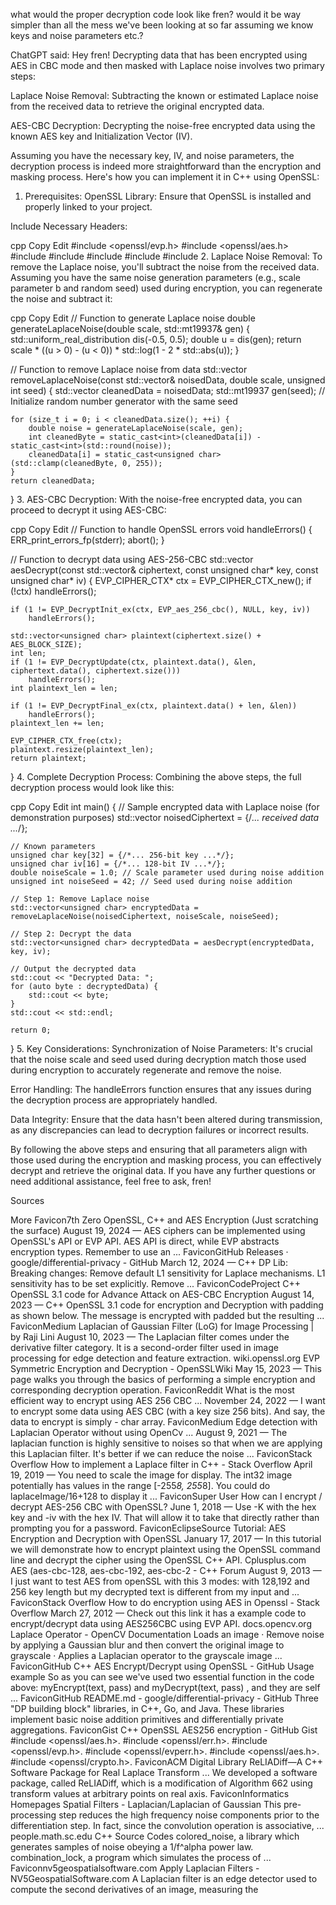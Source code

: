 what would the proper decryption code look like fren? would it be way simpler than all the mess we've been looking at so far assuming we know keys and noise parameters etc.?


ChatGPT said:
Hey fren! Decrypting data that has been encrypted using AES in CBC mode and then masked with Laplace noise involves two primary steps:

Laplace Noise Removal: Subtracting the known or estimated Laplace noise from the received data to retrieve the original encrypted data.​

AES-CBC Decryption: Decrypting the noise-free encrypted data using the known AES key and Initialization Vector (IV).​

Assuming you have the necessary key, IV, and noise parameters, the decryption process is indeed more straightforward than the encryption and masking process. Here's how you can implement it in C++ using OpenSSL:

1. Prerequisites:
OpenSSL Library: Ensure that OpenSSL is installed and properly linked to your project.​

Include Necessary Headers:

cpp
Copy
Edit
  #include <openssl/evp.h>
  #include <openssl/aes.h>
  #include <vector>
  #include <random>
  #include <cmath>
  #include <iostream>
  #include <cstring>
2. Laplace Noise Removal:
To remove the Laplace noise, you'll subtract the noise from the received data. Assuming you have the same noise generation parameters (e.g., scale parameter b and random seed) used during encryption, you can regenerate the noise and subtract it:​

cpp
Copy
Edit
// Function to generate Laplace noise
double generateLaplaceNoise(double scale, std::mt19937& gen) {
    std::uniform_real_distribution<double> dis(-0.5, 0.5);
    double u = dis(gen);
    return scale * ((u > 0) - (u < 0)) * std::log(1 - 2 * std::abs(u));
}

// Function to remove Laplace noise from data
std::vector<unsigned char> removeLaplaceNoise(const std::vector<unsigned char>& noisedData, double scale, unsigned int seed) {
    std::vector<unsigned char> cleanedData = noisedData;
    std::mt19937 gen(seed); // Initialize random number generator with the same seed

    for (size_t i = 0; i < cleanedData.size(); ++i) {
        double noise = generateLaplaceNoise(scale, gen);
        int cleanedByte = static_cast<int>(cleanedData[i]) - static_cast<int>(std::round(noise));
        cleanedData[i] = static_cast<unsigned char>(std::clamp(cleanedByte, 0, 255));
    }
    return cleanedData;
}
3. AES-CBC Decryption:
With the noise-free encrypted data, you can proceed to decrypt it using AES-CBC:​

cpp
Copy
Edit
// Function to handle OpenSSL errors
void handleErrors() {
    ERR_print_errors_fp(stderr);
    abort();
}

// Function to decrypt data using AES-256-CBC
std::vector<unsigned char> aesDecrypt(const std::vector<unsigned char>& ciphertext, const unsigned char* key, const unsigned char* iv) {
    EVP_CIPHER_CTX* ctx = EVP_CIPHER_CTX_new();
    if (!ctx) handleErrors();

    if (1 != EVP_DecryptInit_ex(ctx, EVP_aes_256_cbc(), NULL, key, iv))
        handleErrors();

    std::vector<unsigned char> plaintext(ciphertext.size() + AES_BLOCK_SIZE);
    int len;
    if (1 != EVP_DecryptUpdate(ctx, plaintext.data(), &len, ciphertext.data(), ciphertext.size()))
        handleErrors();
    int plaintext_len = len;

    if (1 != EVP_DecryptFinal_ex(ctx, plaintext.data() + len, &len))
        handleErrors();
    plaintext_len += len;

    EVP_CIPHER_CTX_free(ctx);
    plaintext.resize(plaintext_len);
    return plaintext;
}
4. Complete Decryption Process:
Combining the above steps, the full decryption process would look like this:​

cpp
Copy
Edit
int main() {
    // Sample encrypted data with Laplace noise (for demonstration purposes)
    std::vector<unsigned char> noisedCiphertext = {/*... received data ...*/};

    // Known parameters
    unsigned char key[32] = {/*... 256-bit key ...*/};
    unsigned char iv[16] = {/*... 128-bit IV ...*/};
    double noiseScale = 1.0; // Scale parameter used during noise addition
    unsigned int noiseSeed = 42; // Seed used during noise addition

    // Step 1: Remove Laplace noise
    std::vector<unsigned char> encryptedData = removeLaplaceNoise(noisedCiphertext, noiseScale, noiseSeed);

    // Step 2: Decrypt the data
    std::vector<unsigned char> decryptedData = aesDecrypt(encryptedData, key, iv);

    // Output the decrypted data
    std::cout << "Decrypted Data: ";
    for (auto byte : decryptedData) {
        std::cout << byte;
    }
    std::cout << std::endl;

    return 0;
}
5. Key Considerations:
Synchronization of Noise Parameters: It's crucial that the noise scale and seed used during decryption match those used during encryption to accurately regenerate and remove the noise.​

Error Handling: The handleErrors function ensures that any issues during the decryption process are appropriately handled.​

Data Integrity: Ensure that the data hasn't been altered during transmission, as any discrepancies can lead to decryption failures or incorrect results.​

By following the above steps and ensuring that all parameters align with those used during the encryption and masking process, you can effectively decrypt and retrieve the original data. If you have any further questions or need additional assistance, feel free to ask, fren!​


Sources

More
Favicon7th Zero
OpenSSL, C++ and AES Encryption (Just scratching the surface)
August 19, 2024 — AES ciphers can be implemented using OpenSSL's API or EVP API. AES API is direct, while EVP abstracts encryption types. Remember to use an ...
FaviconGitHub
Releases · google/differential-privacy - GitHub
March 12, 2024 — C++ DP Lib: Breaking changes: Remove default L1 sensitivity for Laplace mechanisms. L1 sensitivity has to be set explicitly. Remove ...
FaviconCodeProject
C++ OpenSSL 3.1 code for Advance Attack on AES-CBC Encryption
August 14, 2023 — C++ OpenSSL 3.1 code for encryption and Decryption with padding as shown below. The message is encrypted with padded but the resulting ...
FaviconMedium
Laplacian of Gaussian Filter (LoG) for Image Processing | by Raji Lini
August 10, 2023 — The Laplacian filter comes under the derivative filter category. It is a second-order filter used in image processing for edge detection and feature extraction.
wiki.openssl.org
EVP Symmetric Encryption and Decryption - OpenSSLWiki
May 15, 2023 — This page walks you through the basics of performing a simple encryption and corresponding decryption operation.
FaviconReddit
What is the most efficient way to encrypt using AES 256 CBC ...
November 24, 2022 — I want to encrypt some data using AES CBC (with a key size 256 bits). And say, the data to encrypt is simply - char array.
FaviconMedium
Edge detection with Laplacian Operator without using OpenCv ...
August 9, 2021 — The laplacian function is highly sensitive to noises so that when we are applying this Laplacian filter. It's better if we can reduce the noise ...
FaviconStack Overflow
How to implement a Laplace filter in C++ - Stack Overflow
April 19, 2019 — You need to scale the image for display. The int32 image potentially has values in the range [-255*8, 255*8]. You could do laplaceImage/16+128 to display it ...
FaviconSuper User
How can I encrypt / decrypt AES-256 CBC with OpenSSL?
June 1, 2018 — Use -K with the hex key and -iv with the hex IV. That will allow it to take that directly rather than prompting you for a password.
FaviconEclipseSource
Tutorial: AES Encryption and Decryption with OpenSSL
January 17, 2017 — In this tutorial we will demonstrate how to encrypt plaintext using the OpenSSL command line and decrypt the cipher using the OpenSSL C++ API.
Cplusplus.com
AES (aes-cbc-128, aes-cbc-192, aes-cbc-2 - C++ Forum
August 9, 2013 — I just want to test AES from openSSL with this 3 modes: with 128,192 and 256 key length but my decrypted text is different from my input and ...
FaviconStack Overflow
How to do encryption using AES in Openssl - Stack Overflow
March 27, 2012 — Check out this link it has a example code to encrypt/decrypt data using AES256CBC using EVP API.
docs.opencv.org
Laplace Operator - OpenCV Documentation
Loads an image · Remove noise by applying a Gaussian blur and then convert the original image to grayscale · Applies a Laplacian operator to the grayscale image ...
FaviconGitHub
C++ AES Encrypt/Decrypt using OpenSSL - GitHub
Usage example​​ So as you can see we've used two essential function in the code above: myEncrypt(text, pass) and myDecrypt(text, pass) , and they are self ...
FaviconGitHub
README.md - google/differential-privacy - GitHub
Three "DP building block" libraries, in C++, Go, and Java. These libraries implement basic noise addition primitives and differentially private aggregations.
FaviconGist
C++ OpenSSL AES256 encryption - GitHub Gist
#include <openssl/aes.h>. #include <openssl/err.h>. #include <openssl/evp.h>. #include <openssl/evperr.h>. #include <openssl/aes.h>. #include <openssl/crypto.h>.
FaviconACM Digital Library
ReLIADiff—A C++ Software Package for Real Laplace Transform ...
We developed a software package, called ReLIADiff, which is a modification of Algorithm 662 using transform values at arbitrary points on real axis.
FaviconInformatics Homepages
Spatial Filters - Laplacian/Laplacian of Gaussian
This pre-processing step reduces the high frequency noise components prior to the differentiation step. In fact, since the convolution operation is associative, ...
people.math.sc.edu
C++ Source Codes
colored_noise, a library which generates samples of noise obeying a 1/f^alpha power law. combination_lock, a program which simulates the process of ...
Faviconnv5geospatialsoftware.com
Apply Laplacian Filters - NV5GeospatialSoftware.com
A Laplacian filter is an edge detector used to compute the second derivatives of an image, measuring the